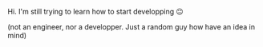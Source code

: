 Hi.
I'm still trying to learn how to start developping 😐

(not an engineer, nor a developper. Just a random guy how have an idea in mind)

<!---
Saruwolf/Saruwolf is a ✨ special ✨ repository because its `README.md` (this file) appears on your GitHub profile.
You can click the Preview link to take a look at your changes.
--->
